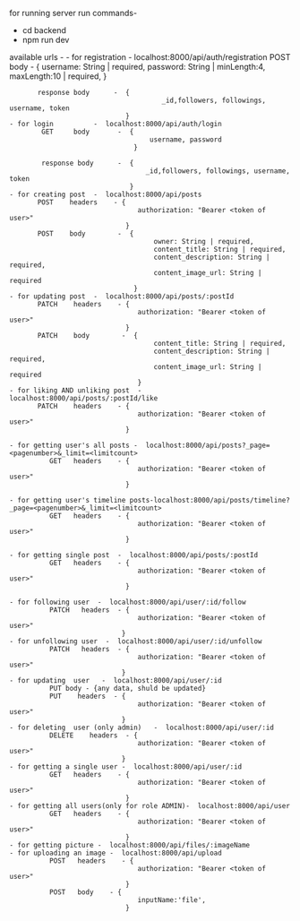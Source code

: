 for running server run commands-
 - cd backend
 - npm run dev

available urls -
    - for registration   - localhost:8000/api/auth/registration
           POST   body       -  {
                                       username: String | required,
                                       password: String | minLength:4, maxLength:10 | required,
                                  }

           response body      -  {
                                          _id,followers, followings, username, token
                                 }
    - for login          -  localhost:8000/api/auth/login
            GET     body       -  {
                                       username, password
                                   }

            response body      -  {
                                      _id,followers, followings, username, token
                                  }
    - for creating post  -  localhost:8000/api/posts
           POST    headers    - {
                                    authorization: "Bearer <token of user>"
                                 }
           POST    body        -  {
                                        owner: String | required,
                                        content_title: String | required,
                                        content_description: String | required,
                                        content_image_url: String | required
                                   }    
    - for updating post  -  localhost:8000/api/posts/:postId
           PATCH    headers    - {
                                    authorization: "Bearer <token of user>"
                                 }
           PATCH    body        -  {
                                        content_title: String | required,
                                        content_description: String | required,
                                        content_image_url: String | required
                                    }    
    - for liking AND unliking post  -  localhost:8000/api/posts/:postId/like
           PATCH    headers    - {
                                    authorization: "Bearer <token of user>"
                                 }

    - for getting user's all posts -  localhost:8000/api/posts?_page=<pagenumber>&_limit=<limitcount>
              GET   headers    - {
                                    authorization: "Bearer <token of user>"
                                 }

    - for getting user's timeline posts-localhost:8000/api/posts/timeline?_page=<pagenumber>&_limit=<limitcount>
              GET   headers    - {
                                    authorization: "Bearer <token of user>"
                                 }

    - for getting single post  -  localhost:8000/api/posts/:postId
              GET   headers    - {
                                    authorization: "Bearer <token of user>"
                                 }

    - for following user  -  localhost:8000/api/user/:id/follow
              PATCH   headers  - {
                                    authorization: "Bearer <token of user>"
                                }
    - for unfollowing user  -  localhost:8000/api/user/:id/unfollow
              PATCH   headers  - {
                                    authorization: "Bearer <token of user>"
                                }
    - for updating  user   -  localhost:8000/api/user/:id
              PUT body - {any data, shuld be updated}
              PUT    headers  - {
                                    authorization: "Bearer <token of user>"
                                }
    - for deleting  user (only admin)   -  localhost:8000/api/user/:id
              DELETE    headers  - {
                                    authorization: "Bearer <token of user>"
                                }
    - for getting a single user -  localhost:8000/api/user/:id
              GET   headers    - {
                                    authorization: "Bearer <token of user>"
                                 }
    - for getting all users(only for role ADMIN)-  localhost:8000/api/user
              GET   headers    - {
                                    authorization: "Bearer <token of user>"
                                 }
    - for getting picture -  localhost:8000/api/files/:imageName
    - for uploading an image -  localhost:8000/api/upload
              POST   headers    - {
                                    authorization: "Bearer <token of user>"
                                 }
              POST   body    - {
                                    inputName:'file',
                                 }
